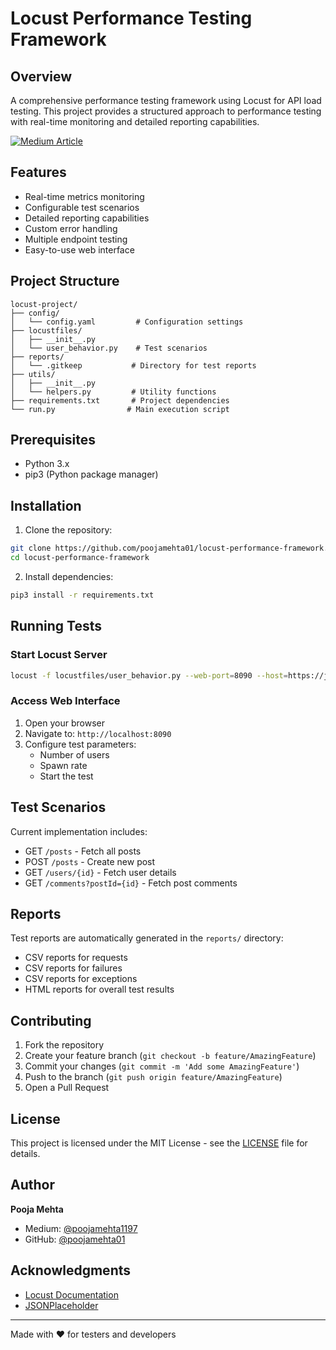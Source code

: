 # Locust Performance Testing Framework

## Overview
A comprehensive performance testing framework using Locust for API load testing. This project provides a structured approach to performance testing with real-time monitoring and detailed reporting capabilities.

[![Medium Article](https://img.shields.io/badge/Medium-Read%20Article-black)](https://medium.com/@poojamehta1197/load-testing-with-locust-a-comprehensive-guide-from-setup-to-analysis-83351a53a6c5)

## Features
- Real-time metrics monitoring
- Configurable test scenarios
- Detailed reporting capabilities
- Custom error handling
- Multiple endpoint testing
- Easy-to-use web interface

## Project Structure
```
locust-project/
├── config/
│   └── config.yaml         # Configuration settings
├── locustfiles/
│   ├── __init__.py
│   └── user_behavior.py    # Test scenarios
├── reports/
│   └── .gitkeep           # Directory for test reports
├── utils/
│   ├── __init__.py
│   └── helpers.py         # Utility functions
├── requirements.txt       # Project dependencies
└── run.py                # Main execution script
```

## Prerequisites
- Python 3.x
- pip3 (Python package manager)

## Installation

1. Clone the repository:
```bash
git clone https://github.com/poojamehta01/locust-performance-framework.git
cd locust-performance-framework
```

2. Install dependencies:
```bash
pip3 install -r requirements.txt
```

## Running Tests

### Start Locust Server
```bash
locust -f locustfiles/user_behavior.py --web-port=8090 --host=https://jsonplaceholder.typicode.com
```

### Access Web Interface
1. Open your browser
2. Navigate to: `http://localhost:8090`
3. Configure test parameters:
   - Number of users
   - Spawn rate
   - Start the test

## Test Scenarios
Current implementation includes:
- GET `/posts` - Fetch all posts
- POST `/posts` - Create new post
- GET `/users/{id}` - Fetch user details
- GET `/comments?postId={id}` - Fetch post comments

## Reports
Test reports are automatically generated in the `reports/` directory:
- CSV reports for requests
- CSV reports for failures
- CSV reports for exceptions
- HTML reports for overall test results

## Contributing
1. Fork the repository
2. Create your feature branch (`git checkout -b feature/AmazingFeature`)
3. Commit your changes (`git commit -m 'Add some AmazingFeature'`)
4. Push to the branch (`git push origin feature/AmazingFeature`)
5. Open a Pull Request

## License
This project is licensed under the MIT License - see the [LICENSE](LICENSE) file for details.

## Author
**Pooja Mehta**
- Medium: [@poojamehta1197](https://medium.com/@poojamehta1197)
- GitHub: [@poojamehta01](https://github.com/poojamehta01)

## Acknowledgments
- [Locust Documentation](https://docs.locust.io/)
- [JSONPlaceholder](https://jsonplaceholder.typicode.com/)

---
Made with ❤️ for testers and developers